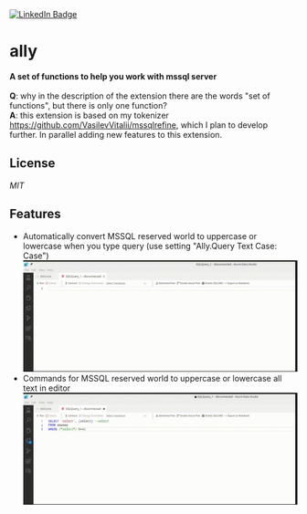 <div id="badges">
  <a href="https://www.linkedin.com/in/vasilev-vitalii/">
    <img src="https://img.shields.io/badge/LinkedIn-blue?style=for-the-badge&logo=linkedin&logoColor=white" alt="LinkedIn Badge"/>
  </a>
</div>

# ally
**A set of functions to help you work with mssql server**
<br />
<br />
**Q**: why in the description of the extension there are the words "set of functions", but there is only one function?<br />
**A**: this extension is based on my tokenizer https://github.com/VasilevVitalii/mssqlrefine, which I plan to develop further. In parallel adding new features to this extension.
## License
*MIT*
## Features
* Automatically convert MSSQL reserved world to uppercase or lowercase when you type query (use setting "Ally.Query Text Case: Case")<br />
![Feature](https://github.com/VasilevVitalii/adsAlly/blob/main/images/video1.gif)
* Commands for MSSQL reserved world to uppercase or lowercase all text in editor<br />
![Feature](https://github.com/VasilevVitalii/adsAlly/blob/main/images/video2.gif)



